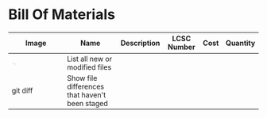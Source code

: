 # Bill Of Materials

| Image | Name | Description | LCSC Number | Cost | Quantity |
| --- | --- | --- | --- | --- | --- |
|<img src="https://github.com/PerytonSpace/remove-before-flight/blob/main/assets/img/tps22810-pinout.png" width = 10% height = 10% > | List all new or modified files | | | | |
| git diff | Show file differences that haven't been staged | | | | |
